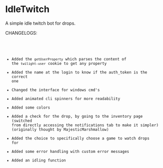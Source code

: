 # IdleTwitch
A simple idle twitch bot for drops.


CHANGELOGS:<br>
<code><pre>
- Added the `getUserProperty` which parses the content of the `twilight-user` cookie to get any property<br>
- Added the name at the login to know if the auth_token is the correct one<br>
- Changed the interface for windows cmd's<br>
- Added animated cli spinners for more readability<br>
- Added some colors<br>
- Added a check for the drop, by going to the inventory page (switched from directly accessing the notifications tab to make it simpler) (originally thought by MajesticMarshmallow)<br>
- Added the choice to specifically choose a game to watch drops for<br>
- Added some error handling with custom error messages<br>
- Added an idling function
</pre></code>
